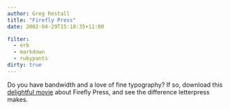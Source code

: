 ```yaml
---
author: Greg Restall
title: "Firefly Press"
date: 2002-04-29T15:18:35+11:00

filter:
  - erb
  - markdown
  - rubypants
dirty: true
---
```


<p>Do you have bandwidth and a love of fine typography?  If so, download this <a href="http://elsa.photo.net/firefly.html">delightful movie</a> about Firefly Press, and see the difference letterpress makes.</p>


